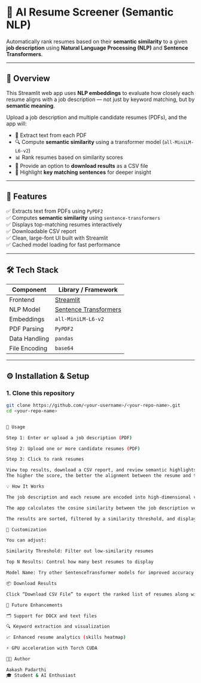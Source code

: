 # 🤖 AI Resume Screener (Semantic NLP)

Automatically rank resumes based on their **semantic similarity** to a given **job description** using **Natural Language Processing (NLP)** and **Sentence Transformers**.

---

## 🚀 Overview

This Streamlit web app uses **NLP embeddings** to evaluate how closely each resume aligns with a job description — not just by keyword matching, but by **semantic meaning**.

Upload a job description and multiple candidate resumes (PDFs), and the app will:
- 🧠 Extract text from each PDF
- 🔍 Compute **semantic similarity** using a transformer model (`all-MiniLM-L6-v2`)
- 📊 Rank resumes based on similarity scores
- 💾 Provide an option to **download results** as a CSV file
- 💬 Highlight **key matching sentences** for deeper insight

---

## 🧩 Features

✅ Extracts text from PDFs using `PyPDF2`  
✅ Computes **semantic similarity** using `sentence-transformers`  
✅ Displays top-matching resumes interactively  
✅ Downloadable CSV report  
✅ Clean, large-font UI built with Streamlit  
✅ Cached model loading for fast performance  

---

## 🛠️ Tech Stack

| Component | Library / Framework |
|------------|---------------------|
| Frontend | [Streamlit](https://streamlit.io/) |
| NLP Model | [Sentence Transformers](https://www.sbert.net/) |
| Embeddings | `all-MiniLM-L6-v2` |
| PDF Parsing | `PyPDF2` |
| Data Handling | `pandas` |
| File Encoding | `base64` |

---

## ⚙️ Installation & Setup

### 1. Clone this repository
```bash
git clone https://github.com/<your-username>/<your-repo-name>.git
cd <your-repo-name>


📂 Usage

Step 1: Enter or upload a job description (PDF)

Step 2: Upload one or more candidate resumes (PDF)

Step 3: Click to rank resumes

View top results, download a CSV report, and review semantic highlights
The higher the score, the better the alignment between the resume and the job description.

💡 How It Works

The job description and each resume are encoded into high-dimensional vectors using a pretrained transformer (all-MiniLM-L6-v2).

The app calculates the cosine similarity between the job description vector and each resume vector.

The results are sorted, filtered by a similarity threshold, and displayed interactively.

🧰 Customization

You can adjust:

Similarity Threshold: Filter out low-similarity resumes

Top N Results: Control how many best resumes to display

Model Name: Try other SentenceTransformer models for improved accuracy

📦 Download Results

Click “Download CSV File” to export the ranked list of resumes along with their similarity scores.

🧠 Future Enhancements

🗂️ Support for DOCX and text files

🔍 Keyword extraction and visualization

📈 Enhanced resume analytics (skills heatmap)

⚡ GPU acceleration with Torch CUDA

🧑‍💻 Author

Aakash Padarthi
🎓 Student & AI Enthusiast

